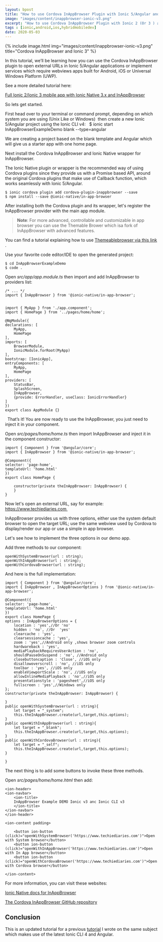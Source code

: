 ```yaml
---
layout: bpost
title: "How to use Cordova InAppBrowser Plugin with Ionic 5/Angular and Ionic Native to Open External URLs"
image: "images/content/inappbrowser-ionic-v3.png"
excerpt: "How to use Cordova InAppBrowser Plugin with Ionic 2 (Or 3 ) and Ionic Native 3.x+ to Open External URLs " 
tags : [ionic,android,ios,hybridmobiledev]
date: 2020-05-03
---
```


{% include image.html 
    img="images/content/inappbrowser-ionic-v3.png" 
    title="Cordova InAppBrowser and Ionic 3" 
%}


In this tutorial, we’ll be learning how you can use the Cordova InAppBrowser plugin to open external URLs in Ionic 5/Angular applications or implement services which require webviews apps built for Android, iOS or Universal Windows Platform (UWP).

See a more detailed tutorial here: 

<a href="https://www.techiediaries.com/ionic-2-3-inappbrowser/" target="_blank">Full Ionic 2/Ionic 3 mobile app with Ionic Native 3.x and InAppBrowser</a>

So lets get started.

First head over to your terminal or command prompt, depending on which system you are using (Unix Like or Windows) 
then create a new Ionic 5/Angular project using the Ionic CLI v4:
 
    $ ionic start InAppBrowserExampleDemo blank --type=angular

We are creating a project based on the blank template and Angular which will give us a starter app with one home page.

Next install the Cordova InAppBrowser and Ionic Native wrapper for InAppBrowser. 

The Ionic Native plugin or wrapper is the recommended way of using Cordova plugins since they provide us with a Promise based API, around the original Cordova plugins that make use of Callback function, which works seamlessly with Ionic 5/Angular.

    $ ionic cordova plugin add cordova-plugin-inappbrowser --save
    $ npm install --save @ionic-native/in-app-browser 

After installing both the Cordova plugin and its wrapper, let's register the InAppBrowser provider with the main app module.

> **Note**: For more advanced, controllable and customizable in app browser you can use the Themable Brower which isa fork of InAppBrowser with advanced features.

You can find a tutorial explaining how to use <a href="/ionic-2-webview-themeablebrowser" target="_blank">Themeablebrowser via this link</a> .

Use your favorite code editor/IDE to open the generated project:

    $ cd InAppBrowserExampleDemo
    $ code .

Open <em>src/app/app.module.ts </em> then import and add InAppBrowser to providers list:

    /* ... */
    import { InAppBrowser } from '@ionic-native/in-app-browser';


    import { MyApp } from './app.component';
    import { HomePage } from '../pages/home/home';

    @NgModule({
    declarations: [
        MyApp,
        HomePage
    ],
    imports: [
        BrowserModule,
        IonicModule.forRoot(MyApp)
    ],
    bootstrap: [IonicApp],
    entryComponents: [
        MyApp,
        HomePage
    ],
    providers: [
        StatusBar,
        SplashScreen,
        InAppBrowser,
        {provide: ErrorHandler, useClass: IonicErrorHandler}
    ]
    })
    export class AppModule {}
 
That’s it! You are now ready to use the InAppBrowser, you just need to inject it in your component.

Open <em>src/pages/home/home.ts</em> then import InAppBrowser and inject it in the component constructor:

    import { Component } from '@angular/core';
    import { InAppBrowser } from '@ionic-native/in-app-browser';

    @Component({
    selector: 'page-home',
    templateUrl: 'home.html'
    })
    export class HomePage {

        constructor(private theInAppBrowser: InAppBrowser) {
        }
    }


Now let's open an external URL, say for example: https://www.techiediaries.com 

InAppBrowser provides us with three options, either use the system default browser to open the target URL; use the same webview used by Cordova to display/render our app or use a simple in app browser.

Let's see how to implement the three options in our demo app.

Add three methods to our component:
    
    openWithSystemBrowser(url : string);
    openWithInAppBrowser(url : string);
    openWithCordovaBrowser(url : string);

And here is the full implementation: 

    import { Component } from '@angular/core';
    import { InAppBrowser , InAppBrowserOptions } from '@ionic-native/in-app-browser';

    @Component({
    selector: 'page-home',
    templateUrl: 'home.html'
    })
    export class HomePage {
    options : InAppBrowserOptions = {
        location : 'yes',//Or 'no' 
        hidden : 'no', //Or  'yes'
        clearcache : 'yes',
        clearsessioncache : 'yes',
        zoom : 'yes',//Android only ,shows browser zoom controls 
        hardwareback : 'yes',
        mediaPlaybackRequiresUserAction : 'no',
        shouldPauseOnSuspend : 'no', //Android only 
        closebuttoncaption : 'Close', //iOS only
        disallowoverscroll : 'no', //iOS only 
        toolbar : 'yes', //iOS only 
        enableViewportScale : 'no', //iOS only 
        allowInlineMediaPlayback : 'no',//iOS only 
        presentationstyle : 'pagesheet',//iOS only 
        fullscreen : 'yes',//Windows only    
    };
    constructor(private theInAppBrowser: InAppBrowser) {

    }
    public openWithSystemBrowser(url : string){
        let target = "_system";
        this.theInAppBrowser.create(url,target,this.options);
    }
    public openWithInAppBrowser(url : string){
        let target = "_blank";
        this.theInAppBrowser.create(url,target,this.options);
    }
    public openWithCordovaBrowser(url : string){
        let target = "_self";
        this.theInAppBrowser.create(url,target,this.options);
    }  

    }

The next thing is to add some buttons to invoke these three methods.

Open <em>src/pages/home/home.html</em> then add: 

    <ion-header>
    <ion-navbar>
        <ion-title>
        InAppBrowser Example DEMO Ionic v3 anc Ionic CLI v3
        </ion-title>
    </ion-navbar>
    </ion-header>

    <ion-content padding>
    
        <button ion-button (click)="openWithSystemBrowser('https://www.techiediaries.com')">Open with System browser</button>
        <button ion-button (click)="openWithInAppBrowser('https://www.techiediaries.com')">Open with In App browser</button>
        <button ion-button (click)="openWithCordovaBrowser('https://www.techiediaries.com')">Open with Cordova browser</button>
    
    </ion-content>



For more information, you can visit these websites: 

<a href="https://ionicframework.com/docs/native/in-app-browser/" target="_blank">Ionic Native docs for InAppBrowser</a> 

<a href="https://github.com/apache/cordova-plugin-inappbrowser" target="_blank">The Cordova InAppBrowser GitHub repository</a>

## Conclusion


This is an updated tutorial for a previous [tutorial](https://www.techiediaries.com/ionic-2-3-inappbrowser/) I wrote on the same subject which makes use of the latest Ionic CLI 4 and Angular.